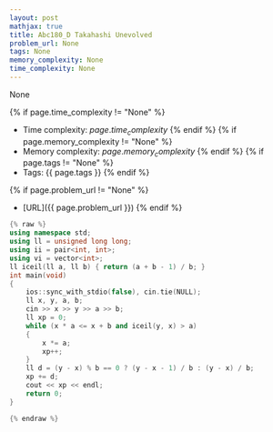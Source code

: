 ```yaml
---
layout: post
mathjax: true
title: Abc180_D Takahashi Unevolved
problem_url: None
tags: None
memory_complexity: None
time_complexity: None
---
```


None


{% if page.time_complexity != "None" %}
- Time complexity: ${{ page.time_complexity }}$
{% endif %}
{% if page.memory_complexity != "None" %}
- Memory complexity: ${{ page.memory_complexity }}$
{% endif %}
{% if page.tags != "None" %}
- Tags: {{ page.tags }}
{% endif %}

{% if page.problem_url != "None" %}
- [URL]({{ page.problem_url }})
{% endif %}

```cpp
{% raw %}
using namespace std;
using ll = unsigned long long;
using ii = pair<int, int>;
using vi = vector<int>;
ll iceil(ll a, ll b) { return (a + b - 1) / b; }
int main(void)
{
    ios::sync_with_stdio(false), cin.tie(NULL);
    ll x, y, a, b;
    cin >> x >> y >> a >> b;
    ll xp = 0;
    while (x * a <= x + b and iceil(y, x) > a)
    {
        x *= a;
        xp++;
    }
    ll d = (y - x) % b == 0 ? (y - x - 1) / b : (y - x) / b;
    xp += d;
    cout << xp << endl;
    return 0;
}

{% endraw %}
```